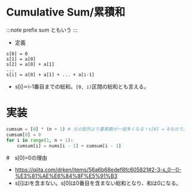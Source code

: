 # Cumulative Sum/累積和
:::note
prefix sum ともいう
:::

- 定義
```
s[0] = 0
s[1] = a[0]
s[2] = a[0] + a[1]
...
s[i] = a[0] + a[1] + ... + a[i-1]
```
- s[i]＝i-1番目までの総和。`[0, i)`区間の総和とも言える。
# 実装
```py
cumsum = [0] * (n + 1) # 元の配列より要素数が一個多くなる！s[0] = 0なので。
cumsum[0] = 0
for i in range(1, n + 1):
    cumsum[i] = nums[i - 1] + cumsum[i - 1]
```

#　s[0]=0の理由
- https://qiita.com/drken/items/56a6b68edef8fc605821#2-3-s_0--0-%E3%81%AE%E6%84%8F%E5%91%B3
- s[i]はiを含まない。s[0]は0番目を含まない総和となり、和は0になる。